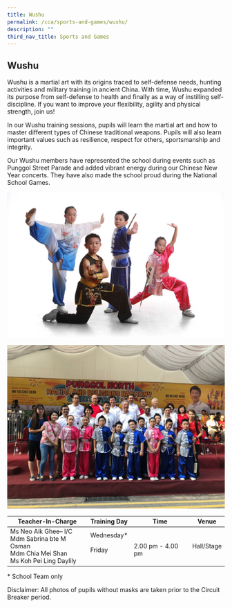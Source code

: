 ```yaml
---
title: Wushu
permalink: /cca/sports-and-games/wushu/
description: ""
third_nav_title: Sports and Games
---
```

## **Wushu**


Wushu is a martial art with its origins traced to self-defense needs, hunting activities and military training in ancient China. With time, Wushu expanded its purpose from self-defense to health and finally as a way of instilling self-discipline. If you want to improve your flexibility, agility and physical strength, join us!

  

In our Wushu training sessions, pupils will learn the martial art and how to master different types of Chinese traditional weapons. Pupils will also learn important values such as resilience, respect for others, sportsmanship and integrity.

  

Our Wushu members have represented the school during events such as Punggol Street Parade and added vibrant energy during our Chinese New Year concerts. They have also made the school proud during the National School Games.


![](/images/CCA/Wushu%20(1).jpg)

![](/images/CCA/Wushu%20(2).jpg)

<table>
<thead>
  <tr>
    <th>Teacher-In-Charge</th>
    <th>Training Day</th>
    <th>Time</th>
    <th>Venue</th>
  </tr>
</thead>
<tbody>
  <tr>
    <td>Ms Neo Aik Ghee– I/C<br>Mdm Sabrina bte M Osman<br>Mdm Chia Mei Shan<br>Ms Koh Pei Ling Daylily</td>
    <td>Wednesday*<br><br>Friday<br><br></td>
    <td><br>2.00 pm - 4.00 pm<br></td>
    <td>Hall/Stage</td>
  </tr>
</tbody>
</table>


\* School Team only

  

Disclaimer: All photos of pupils without masks are taken prior to the Circuit Breaker period.